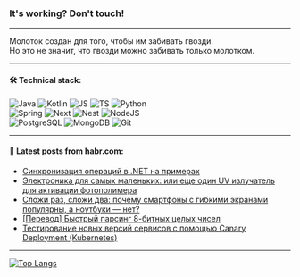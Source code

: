 ### It's working? Don't touch!

---
Молоток создан для того, чтобы им забивать гвозди. <br>
Но это не значит, что гвозди можно забивать только молотком.

---

#### 🛠️ Technical stack:

![Java](https://img.shields.io/badge/Java-informational?logo=Oracle&style=flat&logoColor=white&color=FF4500)
![Kotlin](https://img.shields.io/badge/Kotlin-informational?logo=Kotlin&style=flat&logoColor=white&color=774D97)
![JS](https://img.shields.io/badge/JS-informational?logo=javaScript&style=flat&logoColor=black&color=F7Df1E)
![TS](https://img.shields.io/badge/TypeScript-informational?logo=typeScript&style=flat&logoColor=black&color=017acc)
![Python](https://img.shields.io/badge/Python-informational?logo=Python&style=flat&logoColor=black&color=ffdd54) <br>
![Spring](https://img.shields.io/badge/SpringBoot-informational?logo=SpringBoot&style=flat&logoColor=white&color=6DB33F) 
![Next](https://img.shields.io/badge/Next.js-informational?logo=Next.js&style=flat&logoColor=white&color=3671a1)
![Nest](https://img.shields.io/badge/NestJS-informational?logo=NestJS&style=flat&logoColor=white&color=E0234E)
![NodeJS](https://img.shields.io/badge/NodeJS-informational?logo=node.js&style=flat&logoColor=white&color=70A760) <br>
![PostgreSQL](https://img.shields.io/badge/PostgreSQL-informational?logo=PostgreSQL&style=flat&logoColor=white&color=DAA520)
![MongoDB](https://img.shields.io/badge/MongoDB-informational?logo=MongoDB&style=flat&logoColor=white&color=870000)
![Git](https://img.shields.io/badge/Git-informational?logo=git&style=flat&logoColor=white&color=f74e28)

___

#### 💬 Latest posts from habr.com:

<!-- BLOG-POST-LIST:START -->
- [Синхронизация операций в .NET на примерах](https://habr.com/ru/articles/784134/?utm_source=habrahabr&utm_medium=rss&utm_campaign=784134)
- [Электроника для самых маленьких: или еще один UV излучатель для активации фотополимера](https://habr.com/ru/companies/timeweb/articles/782354/?utm_source=habrahabr&utm_medium=rss&utm_campaign=782354)
- [Сложи раз, сложи два: почему смартфоны с гибкими экранами популярны, а ноутбуки — нет?](https://habr.com/ru/companies/ru_mts/articles/784064/?utm_source=habrahabr&utm_medium=rss&utm_campaign=784064)
- [[Перевод] Быстрый парсинг 8-битных целых чисел](https://habr.com/ru/articles/784102/?utm_source=habrahabr&utm_medium=rss&utm_campaign=784102)
- [Тестирование новых версий сервисов с помощью Canary Deployment &lpar;Kubernetes&rpar;](https://habr.com/ru/articles/784130/?utm_source=habrahabr&utm_medium=rss&utm_campaign=784130)
<!-- BLOG-POST-LIST:END -->

---
[![Top Langs](https://github-readme-stats-git-master-advtsetting-gmailcom.vercel.app/api/top-langs/?username=zloylis&langs_count=10&hide_title=false&title_color=e6edf3&size_weight=0.5&count_weight=0.5&layout=compact&hide_border=true&theme=dracula)](https://github.com/zloylis)

<!-- ![GitHub stats](https://github-readme-stats-git-master-advtsetting-gmailcom.vercel.app/api?username=zloylis&show_icons=true&hide_border=true&theme=dracula&hide_title=true&include_all_commits=true&count_private=true&hide=contribs&hide_rank=true) -->
